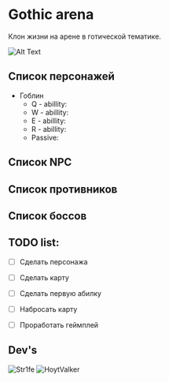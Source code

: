 # Gothic arena

Клон жизни на арене в готической тематике. 

![Alt Text](https://64.media.tumblr.com/e4e0c1dda38f8da55b1fa92bcd393dcf/tumblr_pm8takRYgL1v1gg4bo1_1280.gifv)




## Список персонажей
 
 * Гоблин
    *  Q - abillity:
    *  W - abillity:
    *  E - abillity:
    *  R - abillity:
    *  Passive:

## Список NPC


## Список противников


## Список боссов


## TODO list:
- [ ]  Сделать персонажа
- [ ]  Сделать карту
- [ ]  Сделать первую абилку
- [ ]  Набросать карту
- [ ]  Проработать геймплей



## Dev's
![Str1fe](https://vk.com/id146987320)
![HoytValker](https://vk.com/dtorkhov)
